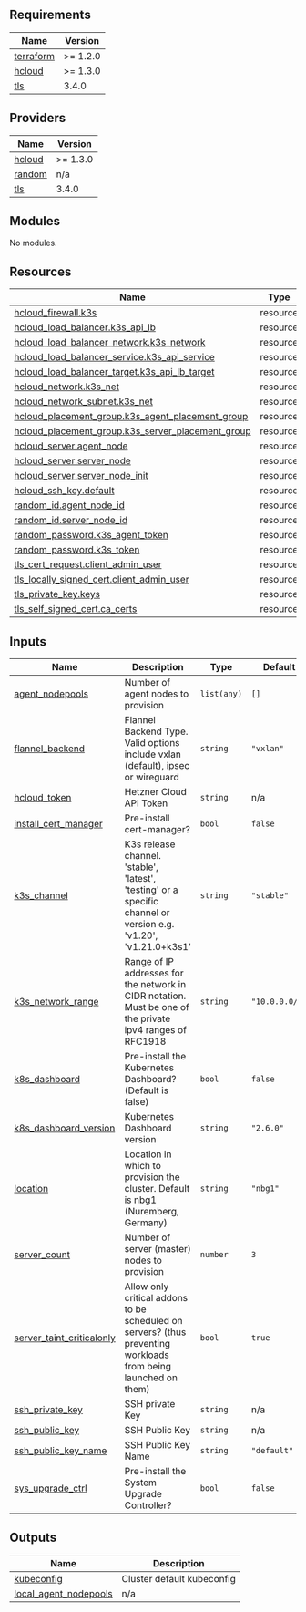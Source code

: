 <!-- BEGIN_TF_DOCS -->
## Requirements

| Name | Version |
|------|---------|
| <a name="requirement_terraform"></a> [terraform](#requirement\_terraform) | >= 1.2.0 |
| <a name="requirement_hcloud"></a> [hcloud](#requirement\_hcloud) | >= 1.3.0 |
| <a name="requirement_tls"></a> [tls](#requirement\_tls) | 3.4.0 |

## Providers

| Name | Version |
|------|---------|
| <a name="provider_hcloud"></a> [hcloud](#provider\_hcloud) | >= 1.3.0 |
| <a name="provider_random"></a> [random](#provider\_random) | n/a |
| <a name="provider_tls"></a> [tls](#provider\_tls) | 3.4.0 |

## Modules

No modules.

## Resources

| Name | Type |
|------|------|
| [hcloud_firewall.k3s](https://registry.terraform.io/providers/hetznercloud/hcloud/latest/docs/resources/firewall) | resource |
| [hcloud_load_balancer.k3s_api_lb](https://registry.terraform.io/providers/hetznercloud/hcloud/latest/docs/resources/load_balancer) | resource |
| [hcloud_load_balancer_network.k3s_network](https://registry.terraform.io/providers/hetznercloud/hcloud/latest/docs/resources/load_balancer_network) | resource |
| [hcloud_load_balancer_service.k3s_api_service](https://registry.terraform.io/providers/hetznercloud/hcloud/latest/docs/resources/load_balancer_service) | resource |
| [hcloud_load_balancer_target.k3s_api_lb_target](https://registry.terraform.io/providers/hetznercloud/hcloud/latest/docs/resources/load_balancer_target) | resource |
| [hcloud_network.k3s_net](https://registry.terraform.io/providers/hetznercloud/hcloud/latest/docs/resources/network) | resource |
| [hcloud_network_subnet.k3s_net](https://registry.terraform.io/providers/hetznercloud/hcloud/latest/docs/resources/network_subnet) | resource |
| [hcloud_placement_group.k3s_agent_placement_group](https://registry.terraform.io/providers/hetznercloud/hcloud/latest/docs/resources/placement_group) | resource |
| [hcloud_placement_group.k3s_server_placement_group](https://registry.terraform.io/providers/hetznercloud/hcloud/latest/docs/resources/placement_group) | resource |
| [hcloud_server.agent_node](https://registry.terraform.io/providers/hetznercloud/hcloud/latest/docs/resources/server) | resource |
| [hcloud_server.server_node](https://registry.terraform.io/providers/hetznercloud/hcloud/latest/docs/resources/server) | resource |
| [hcloud_server.server_node_init](https://registry.terraform.io/providers/hetznercloud/hcloud/latest/docs/resources/server) | resource |
| [hcloud_ssh_key.default](https://registry.terraform.io/providers/hetznercloud/hcloud/latest/docs/resources/ssh_key) | resource |
| [random_id.agent_node_id](https://registry.terraform.io/providers/hashicorp/random/latest/docs/resources/id) | resource |
| [random_id.server_node_id](https://registry.terraform.io/providers/hashicorp/random/latest/docs/resources/id) | resource |
| [random_password.k3s_agent_token](https://registry.terraform.io/providers/hashicorp/random/latest/docs/resources/password) | resource |
| [random_password.k3s_token](https://registry.terraform.io/providers/hashicorp/random/latest/docs/resources/password) | resource |
| [tls_cert_request.client_admin_user](https://registry.terraform.io/providers/hashicorp/tls/3.4.0/docs/resources/cert_request) | resource |
| [tls_locally_signed_cert.client_admin_user](https://registry.terraform.io/providers/hashicorp/tls/3.4.0/docs/resources/locally_signed_cert) | resource |
| [tls_private_key.keys](https://registry.terraform.io/providers/hashicorp/tls/3.4.0/docs/resources/private_key) | resource |
| [tls_self_signed_cert.ca_certs](https://registry.terraform.io/providers/hashicorp/tls/3.4.0/docs/resources/self_signed_cert) | resource |

## Inputs

| Name | Description | Type | Default | Required |
|------|-------------|------|---------|:--------:|
| <a name="input_agent_nodepools"></a> [agent\_nodepools](#input\_agent\_nodepools) | Number of agent nodes to provision | `list(any)` | `[]` | no |
| <a name="input_flannel_backend"></a> [flannel\_backend](#input\_flannel\_backend) | Flannel Backend Type. Valid options include vxlan (default), ipsec or wireguard | `string` | `"vxlan"` | no |
| <a name="input_hcloud_token"></a> [hcloud\_token](#input\_hcloud\_token) | Hetzner Cloud API Token | `string` | n/a | yes |
| <a name="input_install_cert_manager"></a> [install\_cert\_manager](#input\_install\_cert\_manager) | Pre-install cert-manager? | `bool` | `false` | no |
| <a name="input_k3s_channel"></a> [k3s\_channel](#input\_k3s\_channel) | K3s release channel. 'stable', 'latest', 'testing' or a specific channel or version e.g. 'v1.20', 'v1.21.0+k3s1' | `string` | `"stable"` | no |
| <a name="input_k3s_network_range"></a> [k3s\_network\_range](#input\_k3s\_network\_range) | Range of IP addresses for the network in CIDR notation. Must be one of the private ipv4 ranges of RFC1918 | `string` | `"10.0.0.0/8"` | no |
| <a name="input_k8s_dashboard"></a> [k8s\_dashboard](#input\_k8s\_dashboard) | Pre-install the Kubernetes Dashboard? (Default is false) | `bool` | `false` | no |
| <a name="input_k8s_dashboard_version"></a> [k8s\_dashboard\_version](#input\_k8s\_dashboard\_version) | Kubernetes Dashboard version | `string` | `"2.6.0"` | no |
| <a name="input_location"></a> [location](#input\_location) | Location in which to provision the cluster. Default is nbg1 (Nuremberg, Germany) | `string` | `"nbg1"` | no |
| <a name="input_server_count"></a> [server\_count](#input\_server\_count) | Number of server (master) nodes to provision | `number` | `3` | no |
| <a name="input_server_taint_criticalonly"></a> [server\_taint\_criticalonly](#input\_server\_taint\_criticalonly) | Allow only critical addons to be scheduled on servers? (thus preventing workloads from being launched on them) | `bool` | `true` | no |
| <a name="input_ssh_private_key"></a> [ssh\_private\_key](#input\_ssh\_private\_key) | SSH private Key | `string` | n/a | yes |
| <a name="input_ssh_public_key"></a> [ssh\_public\_key](#input\_ssh\_public\_key) | SSH Public Key | `string` | n/a | yes |
| <a name="input_ssh_public_key_name"></a> [ssh\_public\_key\_name](#input\_ssh\_public\_key\_name) | SSH Public Key Name | `string` | `"default"` | no |
| <a name="input_sys_upgrade_ctrl"></a> [sys\_upgrade\_ctrl](#input\_sys\_upgrade\_ctrl) | Pre-install the System Upgrade Controller? | `bool` | `false` | no |

## Outputs

| Name | Description |
|------|-------------|
| <a name="output_kubeconfig"></a> [kubeconfig](#output\_kubeconfig) | Cluster default kubeconfig |
| <a name="output_local_agent_nodepools"></a> [local\_agent\_nodepools](#output\_local\_agent\_nodepools) | n/a |
<!-- END_TF_DOCS -->